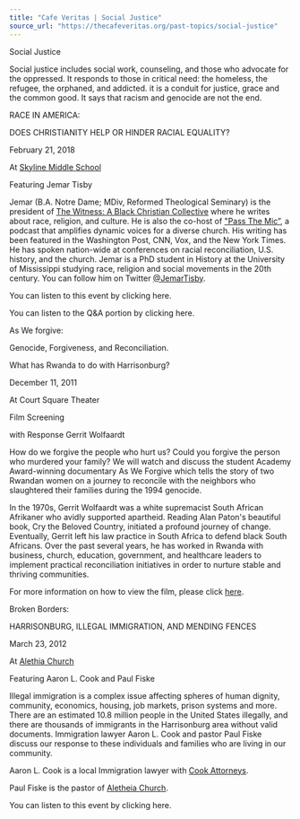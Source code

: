 ```yaml
---
title: "Cafe Veritas | Social Justice"
source_url: "https://thecafeveritas.org/past-topics/social-justice"
---
```

Social Justice

Social justice includes social work, counseling, and those who advocate for the oppressed. It responds to those in critical need: the homeless, the refugee, the orphaned, and addicted. it is a conduit for justice, grace and the common good. It says that racism and genocide are not the end.

RACE IN AMERICA: 

DOES CHRISTIANITY HELP OR HINDER RACIAL EQUALITY?

February 21, 2018

At [Skyline Middle School](http://web.harrisonburg.k12.va.us/skms/)

Featuring Jemar Tisby

Jemar (B.A. Notre Dame; MDiv, Reformed Theological Seminary) is the president of [The Witness: A Black Christian Collective](https://thewitnessbcc.com/) where he writes about race, religion, and culture. He is also the co-host of ["Pass The Mic”](https://itunes.apple.com/us/podcast/pass-the-mic/id766830494?mt=2), a podcast that amplifies dynamic voices for a diverse church. His writing has been featured in the Washington Post, CNN, Vox, and the New York Times. He has spoken nation-wide at conferences on racial reconciliation, U.S. history, and the church. Jemar is a PhD student in History at the University of Mississippi studying race, religion and social movements in the 20th century. You can follow him on Twitter [@JemarTisby](https://twitter.com/JemarTisby). 

You can listen to this event by clicking here. 

You can listen to the Q&A portion by clicking here.

As We forgive: 

Genocide, Forgiveness, and Reconciliation. 

What has Rwanda to do with Harrisonburg?

December 11, 2011

At Court Square Theater

Film Screening

with Response Gerrit Wolfaardt

How do we forgive the people who hurt us? Could you forgive the person who murdered your family? We will watch and discuss the student Academy Award-winning documentary As We Forgive which tells the story of two Rwandan women on a journey to reconcile with the neighbors who slaughtered their families during the 1994 genocide.

In the 1970s, Gerrit Wolfaardt was a white supremacist South African Afrikaner who avidly supported apartheid. Reading Alan Paton's beautiful book, Cry the Beloved Country, initiated a profound journey of change. Eventually, Gerrit left his law practice in South Africa to defend black South Africans. Over the past several years, he has worked in Rwanda with business, church, education, government, and healthcare leaders to implement practical reconciliation initiatives in order to nurture stable and thriving communities.

For more information on how to view the film, please click [here](http://asweforgivemovie.com/).

Broken Borders:

HARRISONBURG, ILLEGAL IMMIGRATION, AND MENDING FENCES  

March 23, 2012

At [Alethia Church](http://www.aletheiachurch.com/)

Featuring Aaron L. Cook and Paul Fiske

Illegal immigration is a complex issue affecting spheres of human dignity, community, economics, housing, job markets, prison systems and more. There are an estimated 10.8 million people in the United States illegally, and there are thousands of immigrants in the Harrisonburg area without valid documents. Immigration lawyer Aaron L. Cook and pastor Paul Fiske discuss our response to these individuals and families who are living in our community.

Aaron L. Cook is a local Immigration lawyer with [Cook Attorneys](https://cookattorneys.com/en/).

Paul Fiske is the pastor of [Aletheia Church](http://www.aletheiachurch.com/).

You can listen to this event by clicking here.